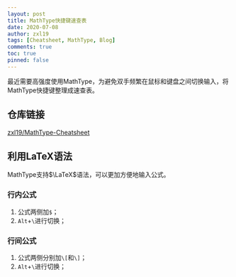 ```yaml
---
layout: post
title: MathType快捷键速查表
date: 2020-07-08
author: zxl19
tags: [Cheatsheet, MathType, Blog]
comments: true
toc: true
pinned: false
---
```


最近需要高强度使用MathType，为避免双手频繁在鼠标和键盘之间切换输入，将MathType快捷键整理成速查表。

<!-- more -->

## 仓库链接

[zxl19/MathType-Cheatsheet](https://github.com/zxl19/MathType-Cheatsheet)

## 利用LaTeX语法

MathType支持$\LaTeX$语法，可以更加方便地输入公式。

### 行内公式

1. 公式两侧加`$`；
2. `Alt`+`\`进行切换；

### 行间公式

1. 公式两侧分别加`\[`和`\]`；
2. `Alt`+`\`进行切换；
